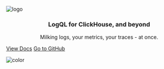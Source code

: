 
![logo](https://github.com/metrico/qryn-docs/blob/main/docs/resources/images/qryn_logo_trans.png?raw=true)

<p align="center">
    <h3 align="center">LogQL for ClickHouse, and beyond</h3>
</p>

<p align="center">
    Milking logs, your metrics, your traces - at once.
</p>

[View Docs](#start)
[Go to GitHub](https://github.com/metrico/qryn/)

![color](#ffffff)
